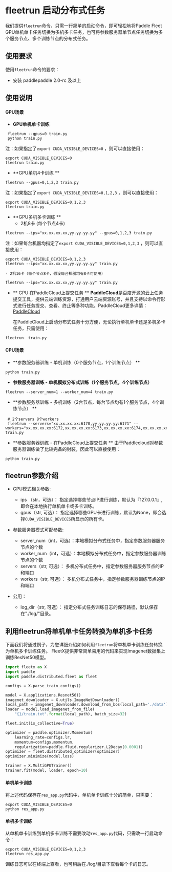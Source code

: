 # fleetrun 启动分布式任务

我们提供`fleetrun`命令，只需一行简单的启动命令，即可轻松地将Paddle Fleet GPU单机单卡任务切换为多机多卡任务，也可将参数服务器单节点任务切换为多个服务节点、多个训练节点的分布式任务。

## 使用要求
使用`fleetrun`命令的要求：
- 安装 paddlepaddle 2.0-rc 及以上

## 使用说明
####  GPU场景
- **GPU单机单卡训练**

```
 fleetrun --gpus=0 train.py
 python train.py
```

注：如果指定了`export CUDA_VISIBLE_DEVICES=0` ，则可以直接使用：
```
export CUDA_VISIBLE_DEVICES=0
fleetrun train.py
```

-  **GPU单机4卡训练 **

```
fleetrun --gpus=0,1,2,3 train.py
```

注：如果指定了```export CUDA_VISIBLE_DEVICES=0,1,2,3``` ，则可以直接使用：
```
export CUDA_VISIBLE_DEVICES=0,1,2,3
fleetrun train.py
```

-   **GPU多机多卡训练 **
 	- 2机8卡 (每个节点4卡)
```
fleetrun --ips="xx.xx.xx.xx,yy.yy.yy.yy" --gpus=0,1,2,3 train.py
```
注：如果每台机器均指定了```export CUDA_VISIBLE_DEVICES=0,1,2,3``` ，则可以直接使用：
```
export CUDA_VISIBLE_DEVICES=0,1,2,3
fleetrun --ips="xx.xx.xx.xx,yy.yy.yy.yy" train.py
```

	- 2机16卡（每个节点8卡，假设每台机器均有8卡可使用）
```
fleetrun --ips="xx.xx.xx.xx,yy.yy.yy.yy" train.py
```

- ** GPU 在PaddleCloud上提交任务 **
**PaddleCloud**是百度开源的云上任务提交工具，提供云端训练资源，打通⽤户云端资源账号，并且支持以命令行形式进行任务提交、查看、终止等多种功能。PaddleCloud更多详情：[PaddleCloud](https://github.com/PaddlePaddle/PaddleCloud "PaddleCloud")

  在PaddleCloud上启动分布式任务十分方便，无论执行单机单卡还是多机多卡任务，只需使用：
```
fleetrun  train.py 
```

####  CPU场景

-  **参数服务器训练 - 单机训练（0个服务节点，1个训练节点） **

```
python train.py
```

-  **参数服务器训练 - 单机模拟分布式训练（1个服务节点，4个训练节点）**

```
fleetrun --server_num=1 --worker_num=4 train.py
```

-  **参数服务器训练 - 多机训练（2台节点，每台节点均有1个服务节点，4个训练节点） **

```
 # 2个servers 8个workers
 fleetrun --servers="xx.xx.xx.xx:6170,yy.yy.yy.yy:6171" --workers="xx.xx.xx.xx:6172,xx.xx.xx.xx:6173,xx.xx.xx.xx:6174,xx.xx.xx.xx:6175,yy.yy.yy.yy:6176,yy.yy.yy.yy:6177,yy.yy.yy.yy:6178,yy.yy.yy.yy:6179" train.py
```

- **参数服务器训练 - 在PaddleCloud上提交任务 **
由于Paddlecloud对参数服务器训练做了比较完备的封装，因此可以直接使用：
```
python train.py
```

## fleetrun参数介绍
- GPU模式相关参数:
	- ips （str，可选）： 指定选择哪些节点IP进行训练，默认为『127.0.0.1』, 即会在本地执行单机单卡或多卡训练。
	- gpus（str, 可选）： 指定选择哪些GPU卡进行训练，默认为None，即会选择`CUDA_VISIBLE_DEVICES`所显示的所有卡。

- 参数服务器模式可配参数:
	- server_num（int，可选）：本地模拟分布式任务中，指定参数服务器服务节点的个数
	- worker_num（int，可选）：本地模拟分布式任务中，指定参数服务器训练节点的个数
	- servers（str, 可选）： 多机分布式任务中，指定参数服务器服务节点的IP和端口
	- workers（str, 可选）： 多机分布式任务中，指定参数服务器训练节点的IP和端口

- 公用：
	- log_dir（str, 可选）： 指定分布式任务训练日志的保存路径，默认保存在"./log/"目录。


## 利用fleetrun将单机单卡任务转换为单机多卡任务
下面我们将通过例子，为您详细介绍如何利用`fleetrun`将单机单卡训练任务转换为单机多卡训练任务。
FleetX提供非常简单易用的代码来实现Imagenet数据集上训练ResNet50模型。
```py
import fleetx as X
import paddle
import paddle.distributed.fleet as fleet

configs = X.parse_train_configs()

model = X.applications.Resnet50()
imagenet_downloader = X.utils.ImageNetDownloader()
local_path = imagenet_downloader.download_from_bos(local_path='./data')
loader = model.load_imagenet_from_file(
    "{}/train.txt".format(local_path), batch_size=32)

fleet.init(is_collective=True)

optimizer = paddle.optimizer.Momentum(
    learning_rate=configs.lr,
    momentum=configs.momentum,
    regularization=paddle.fluid.regularizer.L2Decay(0.0001))
optimizer = fleet.distributed_optimizer(optimizer)
optimizer.minimize(model.loss)

trainer = X.MultiGPUTrainer()
trainer.fit(model, loader, epoch=10)
```
#### 单机单卡训练
将上述代码保存在`res_app.py`代码中，单机单卡训练十分的简单，只需要：
```
export CUDA_VISIBLE_DEVICES=0
python res_app.py
```
#### 单机多卡训练
从单机单卡训练到单机多卡训练不需要改动`res_app.py`代码，只需改一行启动命令：
```
export CUDA_VISIBLE_DEVICES=0,1,2,3
fleetrun res_app.py
```
训练日志可以在终端上查看，也可稍后在./log/目录下查看每个卡的日志。

